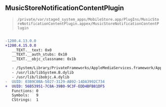 ## MusicStoreNotificationContentPlugin

> `/private/var/staged_system_apps/MobileStore.app/PlugIns/MusicStoreNotificationContentPlugin.appex/MusicStoreNotificationContentPlugin`

```diff

-1200.4.13.0.0
+1200.4.15.0.0
   __TEXT.__text: 0x0
   __TEXT.__auth_stubs: 0x10
   __TEXT.__objc_classname: 0x1b

   - /System/Library/PrivateFrameworks/AppleMediaServices.framework/AppleMediaServices
   - /usr/lib/libSystem.B.dylib
   - /usr/lib/libobjc.A.dylib
-  UUID: 03B9C0BA-5027-3129-AB92-14DA3992C734
+  UUID: 56B53951-7C8A-39B0-9C3F-EDD4BFB81DF5
   Functions: 0
   Symbols:   9
   CStrings:  1

```
